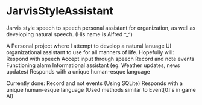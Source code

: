 # JarvisStyleAssistant
Jarvis style speech to speech personal assistant for organization, as well as developing natural speech.
(His name is Alfred ^_^)

A Personal project where I attempt to develop a natural lanuage UI organizational assistant to use for all manners of life.
Hopefully will:
Respond with speech
Accept input through speech
Record and note events
Functioning alarm
Informational assistant (eg. Weather updates, news updates)
Responds with a unique human-esque language 

Currently done:
Record and not events (Using SQLite)
Responds with a unique human-esque language (Used methods similar to Event[0]'s in game AI)


